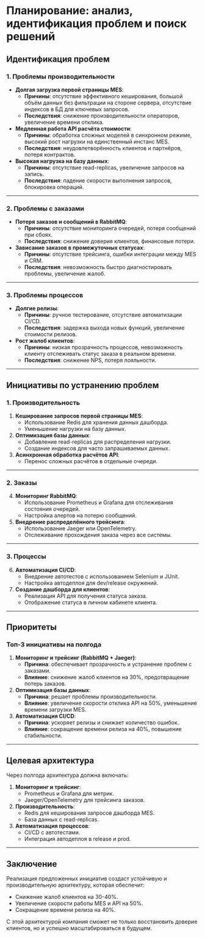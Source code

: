 # **Планирование: анализ, идентификация проблем и поиск решений**

## **Идентификация проблем**

### **1. Проблемы производительности**
- **Долгая загрузка первой страницы MES**:
   - **Причины**: отсутствие эффективного кеширования, большой объём данных без фильтрации на стороне сервера, отсутствие индексов в БД для ключевых запросов.
   - **Последствия**: снижение производительности операторов, увеличение времени отклика.
- **Медленная работа API расчёта стоимости**:
   - **Причины**: обработка сложных моделей в синхронном режиме, высокий рост нагрузки на единственный инстанс MES.
   - **Последствия**: неудовлетворённость клиентов и партнёров, потеря контрактов.
- **Высокая нагрузка на базу данных**:
   - **Причины**: отсутствие read-replicas, увеличение запросов на запись.
   - **Последствия**: падение скорости выполнения запросов, блокировка операций.

---

### **2. Проблемы с заказами**
- **Потеря заказов и сообщений в RabbitMQ**:
   - **Причины**: отсутствие мониторинга очередей, потеря сообщений при сбоях.
   - **Последствия**: снижение доверия клиентов, финансовые потери.
- **Зависание заказов в промежуточных статусах**:
   - **Причины**: отсутствие трейсинга, ошибки интеграции между MES и CRM.
   - **Последствия**: невозможность быстро диагностировать проблемы, увеличение жалоб.

---

### **3. Проблемы процессов**
- **Долгие релизы**:
   - **Причины**: ручное тестирование, отсутствие автоматизации CI/CD.
   - **Последствия**: задержка выхода новых функций, увеличение стоимости релизов.
- **Рост жалоб клиентов**:
   - **Причины**: низкая прозрачность процессов, невозможность клиенту отслеживать статус заказа в реальном времени.
   - **Последствия**: снижение NPS, потеря лояльности.

---

## **Инициативы по устранению проблем**

### **1. Производительность**
1. **Кеширование запросов первой страницы MES**:
   - Использование Redis для хранения данных дашборда.
   - Уменьшение нагрузки на базу данных.
2. **Оптимизация базы данных**:
   - Добавление read-replicas для распределения нагрузки.
   - Создание индексов для часто запрашиваемых данных.
3. **Асинхронная обработка расчётов API**:
   - Перенос сложных расчётов в отдельные очереди.

---

### **2. Заказы**
4. **Мониторинг RabbitMQ**:
   - Использование Prometheus и Grafana для отслеживания состояния очередей.
   - Настройка алертов на потерю сообщений.
5. **Внедрение распределённого трейсинга**:
   - Использование Jaeger или OpenTelemetry.
   - Отслеживание прохождения заказа через все системы.

---

### **3. Процессы**
6. **Автоматизация CI/CD**:
   - Внедрение автотестов с использованием Selenium и JUnit.
   - Настройка автодеплоя для dev/release окружений.
7. **Создание дашборда для клиентов**:
   - Реализация API для получения статуса заказа.
   - Отображение статуса в личном кабинете клиента.

---

## **Приоритеты**

### **Топ-3 инициативы на полгода**
1. **Мониторинг и трейсинг (RabbitMQ + Jaeger)**:
   - **Причина**: обеспечивает прозрачность и устранение проблем с заказами.
   - **Влияние**: снижение жалоб клиентов на 30%, предотвращение потерь заказов.
2. **Оптимизация базы данных**:
   - **Причина**: решает проблемы производительности.
   - **Влияние**: увеличение скорости отклика API на 50%, уменьшение времени загрузки MES.
3. **Автоматизация CI/CD**:
   - **Причина**: ускоряет релизы и снижает количество ошибок.
   - **Влияние**: сокращение времени релиза на 40%, повышение стабильности.

---

## **Целевая архитектура**

Через полгода архитектура должна включать:
1. **Мониторинг и трейсинг**:
   - Prometheus и Grafana для метрик.
   - Jaeger/OpenTelemetry для трейсинга заказов.
2. **Производительность**:
   - Redis для кеширования запросов дашборда MES.
   - База данных с read-replicas.
3. **Автоматизация процессов**:
   - CI/CD с автотестами.
   - Интеграция автодеплоя в release и prod.

---

## **Заключение**

Реализация предложенных инициатив создаст устойчивую и производительную архитектуру, которая обеспечит:
- Снижение жалоб клиентов на 30-40%.
- Увеличение скорости работы MES и API на 50%.
- Сокращение времени релиза на 40%.

С этой архитектурой компания сможет не только восстановить доверие клиентов, но и успешно масштабироваться в будущем.